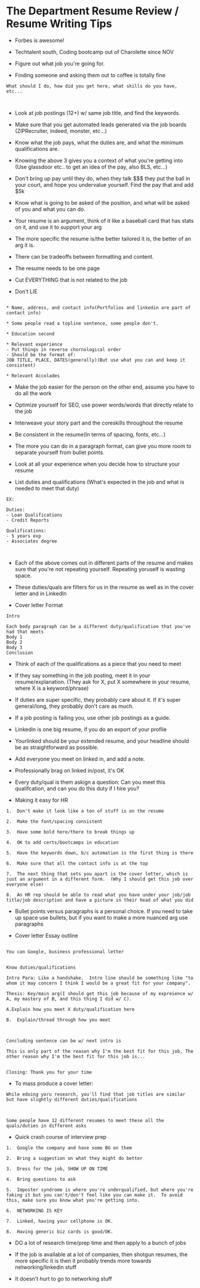 # The Department Resume Review / Resume Writing Tips

* Forbes is awesome!

* Techtalent south, Coding bootcamp out of Charolette since NOV

* Figure out what job you're going for.

* Finding someone and asking them out to coffee is totally fine

```
What should I do, how did you get here, what skills do you have, etc...



```

* Look at job postings (12+) w/ same job title, and find the keywords.

* Make sure that you get automated leads generated via the job boards (ZIPRecruiter, indeed, monster, etc...)

* Know what the job pays, what the duties are, and what the minimum qualifications are.

* Knowing the above 3 gives you a context of what you're getting into (Use glassdoor etc.. to get an idea of the pay, also BLS, etc...)

* Don't bring up pay until they do, when they talk $$$ they put the ball in your court, and hope you undervalue yourself.  Find the pay that and add $5k

* Know what is going to be asked of the position, and what will be asked of you and what you can do.  

* Your resume is an argument, think of it like a baseball card that has stats on it, and use it to support your arg

* The more specific the resume is/the better tailored it is, the better of an arg it is.

* There can be tradeoffs between formatting and content.

* The resume needs to be one page

* Cut EVERYTHING that is not related to the job

* Don't LIE

```

* Name, address, and contact info(Portfolios and linkedin are part of contact info)

* Some people read a topline sentence, some people don't.  

* Education second

* Relevant experience
- Put things in reverse chornological order
- Should be the format of:
JOB TITLE, PLACE, DATES(generally)(But use what you can and keep it consistent)

* Relevant Accolades 

```

* Make the job easier for the person on the other end, assume you have to do all the work

* Optimize yourself for SEO, use power words/words that directly relate to the job

* Interweave your story part and the coreskills throughout the resume

* Be consistent in the resume(In terms of spacing, fonts, etc...)

* The more you can do in a paragraph format, can give you more room to separate yourself from bullet points.

* Look at all your experience when you decide how to structure your resume

* List duties and qualifications (What's expected in the job and what is needed to meet that duty)


```
EX:

Duties:
- Loan Qualifications
- Credit Reports

Qualifications:
- 5 years exp
- Associates degree



```

* Each of the above comes out in different parts of the resume and makes sure that you're not repeating yourself. Repeating yoruself is wasting space.  

* These duties/quals are filters for us in the resume as well as in the cover letter and in LinkedIn

* Cover letter Format

```
Intro

Each body paragraph can be a different duty/qualification that you've had that meets
Body 1 
Body 2
Body 3
Conclusion
``` 

* Think of each of the qualifications as a piece that you need to meet

* If they say something in the job posting, meet it in your resume/explanation.  (They ask for X, put X somewhere in your resume, where X is a keyword/phrase)

* If duties are super specific, they probably care about it.  If it's super general/long, they probably don't care as much.  

* If a job posting is failing you, use other job postings as a guide.  

* Linkedin is one big resume, if you do an export of your profile

* Yourlinked should be your extended resume, and your headline should be as straightforward as possible.

* Add everyone you meet on linked in, and add a note. 

* Professionally brag on linked in/post, it's OK

* Every duty/qual is them askign a question: Can you meet this qualifcation, and can you do this duty if I hire you?

* Making it easy for HR

```
1.  Don't make it look like a ton of stuff is on the resume 

2.  Make the font/spacing consistent

3.  Have some bold here/there to break things up

4.  OK to add certs/bootcamps in education

5.  Have the keywords down, b/c automation is the first thing is there

6.  Make sure that all the contact info is at the top

7.  The next thing that sets you apart is the cover letter, which is just an argument in a different form.  (Why I should get this job over everyone else)

8.  An HR rep should be able to read what you have under your job/job title/job description and have a picture in their head of what you did

```



* Bullet points versus paragraphs is a personal choice.  If you need to take up space use bullets, but if you want to make a more nuanced arg use paragraphs

* Cover letter Essay outline

```

You can Google, business professional letter


Know duties/qualifications

Intro Para: Like a handshake.  Intro line should be something like "to whom it may concern I think I would be a great fit for your company".

Thesis: Key/main arg(I should get this job because of my expreience w/ A, my mastery of B, and this thing I did w/ C).  

A.Explain how you meet X duty/qualification here

B.  Explain/thread through how you meet 



Concluding sentence can be w/ next intro is

This is only part of the reason why I'm the best fit for this job, The other reason why I'm the best fit for this job is...


Closing: Thank you for your time

```


* To mass produce a cover letter: 

```
While edoing yoru research, you'll find that job titles are similar but have slightly different duties/qualifications



Some people have 12 different resumes to meet these all the quals/duties in different asks
```

* Quick crash course of interview prep

```
1.  Google the company and have some BG on them

2.  Bring a suggestion on what they might do better

3.  Dress for the job, SHOW UP ON TIME

4.  Bring questions to ask

5.  Imposter syndrome is where you're underqualified, but where you're faking it but you can't/don't feel like you can make it.  To avoid this, make sure you know what you're getting into.

6.  NETWORKING IS KEY

7.  Linked, having your cellphone is OK.

8.  Having generic biz cards is good/OK.

```

* DO a lot of research time/prep time and then apply to a bunch of jobs

* If the job is available at a lot of companies, then shotgun resumes, the more specific it is then it probably trends more towards networking/linkedin stuff

* It doesn't hurt to go to networking stuff







